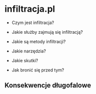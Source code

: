 # infiltracja.pl

+ Czym jest infiltracja?
 
+ Jakie służby zajmują się infiltracją?

+ Jakie są metody infiltracji?

+ Jakie narzędzia?

+ Jakie skutki?

+ Jak bronić się przed tym?


## Konsekwencje długofalowe
